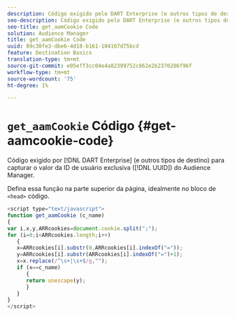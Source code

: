 ```yaml
---
description: Código exigido pelo DART Enterprise (e outros tipos de destino) para capturar o valor da ID de usuário exclusiva do Audience Manager (UUID).
seo-description: Código exigido pelo DART Enterprise (e outros tipos de destino) para capturar o valor da ID de usuário exclusiva do Audience Manager (UUID).
seo-title: get_aamCookie Code
solution: Audience Manager
title: get_aamCookie Code
uuid: 89c30fe3-dbe6-4d18-b161-104167d75bcd
feature: Destination Basics
translation-type: tm+mt
source-git-commit: e05eff3cc04e4a82399752c862e2b2370286f96f
workflow-type: tm+mt
source-wordcount: '75'
ht-degree: 1%

---
```



# `get_aamCookie` Código {#get-aamcookie-code}

Código exigido por [!DNL DART Enterprise] (e outros tipos de destino) para capturar o valor da ID de usuário exclusiva ([!DNL UUID]) do Audience Manager.

Defina essa função na parte superior da página, idealmente no bloco de `<head>` código.

<!-- r_aam_de_cookie.xml -->

```js
<script type="text/javascript">
function get_aamCookie (c_name)
{
var i,x,y,ARRcookies=document.cookie.split(";");
for (i=0;i<ARRcookies.length;i++)
   {
   x=ARRcookies[i].substr(0,ARRcookies[i].indexOf("="));
   y=ARRcookies[i].substr(ARRcookies[i].indexOf("=")+1);
   x=x.replace(/^\s+|\s+$/g,"");
   if (x==c_name)
      { 
      return unescape(y);
      }
   }
}
</script>
```
